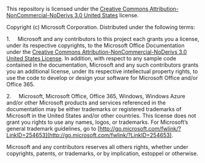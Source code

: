 This repository is licensed under the [Creative Commons Attribution-NonCommercial-NoDerivs 3.0 United States](https://creativecommons.org/licenses/by-nc-nd/3.0/us) license.

Copyright (c) Microsoft Corporation. Distributed under the following terms:

1.     Microsoft and any contributors to this project each grants you a license, under its respective copyrights, to the Microsoft Office Documentation under the [Creative Commons Attribution-NonCommercial-NoDerivs 3.0 United States License](https://creativecommons.org/licenses/by-nc-nd/3.0/us/legalcode). In addition, with respect to any sample code contained in the documentation, Microsoft and any such contributors grants you an additional license, under its respective intellectual property rights, to use the code to develop or design your software for Microsoft Office and/or Office 365.

2.     Microsoft, Microsoft Office, Office 365, Windows, Windows Azure and/or other Microsoft products and services referenced in the documentation may be either trademarks or registered trademarks of Microsoft in the United States and/or other countries. This license does not grant you rights to use any names, logos, or trademarks. For Microsoft’s general trademark guidelines, go to [http://go.microsoft.com/fwlink/?LinkID=254653](http://go.microsoft.com/fwlink/?LinkID=254653).

Microsoft and any contributors reserves all others rights, whether under copyrights, patents, or trademarks, or by implication, estoppel or otherwise.
